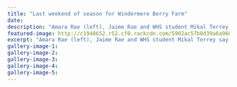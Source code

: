 ```yaml
---
title: "Last weekend of season for Windermere Berry Farm"
date: 
description: "Amara Rae (left), Jaime Rae and WHS student Mikal Terrey say goodbye from Windermere Berry Farm..."
featured-image: http://c1940652.r52.cf0.rackcdn.com/5902ac57b8d39a6a96000318/windermere-gardens-mikal-terrey.jpg
excerpt: "Amara Rae (left), Jaime Rae and WHS student Mikal Terrey say goodbye from Windermere Berry Farm."
gallery-image-1: 
gallery-image-2: 
gallery-image-3: 
gallery-image-4: 
gallery-image-5: 
---
```

